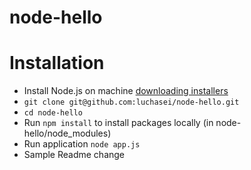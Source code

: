 node-hello
==========

# Installation

- Install Node.js on machine [downloading installers](http://nodejs.org/#download)
- ```git clone git@github.com:luchasei/node-hello.git```
- ```cd node-hello```
- Run ```npm install``` to install packages locally (in node-hello/node_modules)
- Run application ```node app.js```
- Sample Readme change

